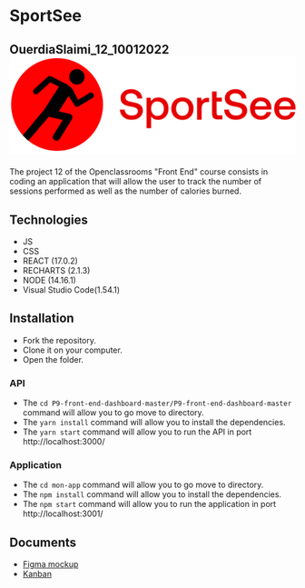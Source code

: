 # SportSee
OuerdiaSlaimi_12_10012022  
![SportSee](https://github.com/OuerdiaSlm/OuerdiaSlaimi_12_10012022/blob/master/mon-app/src/assets/logo.png?raw=true)  
-----------
The project 12 of the Openclassrooms "Front End" course consists in coding an application that will allow the user to track the number of sessions performed as well as the number of calories burned.

## Technologies
- JS
- CSS
- REACT (17.0.2)
- RECHARTS (2.1.3)
- NODE (14.16.1)
- Visual Studio Code(1.54.1)

## Installation
- Fork the repository.
- Clone it on your computer.
- Open the folder.

### API
- The `cd P9-front-end-dashboard-master/P9-front-end-dashboard-master` command will allow you to go move to directory.
- The `yarn install` command will allow you to install the dependencies.
- The `yarn start` command will allow you to run the API in port http://localhost:3000/

### Application
- The `cd mon-app` command will allow you to go move to directory.
- The `npm install` command will allow you to install the dependencies.
- The `npm start` command will allow you to run the application in port http://localhost:3001/

## Documents
- [Figma mockup](https://www.figma.com/file/BMomGVZqLZb811mDMShpLu/UI-design-Sportify-FR?node-id=0%3A1&t=Ly39DZHvtXC3M5M0-0)
- [Kanban](https://www.notion.so/Tableau-de-bord-SportSee-6686aa4b5f44417881a4884c9af5669e)


